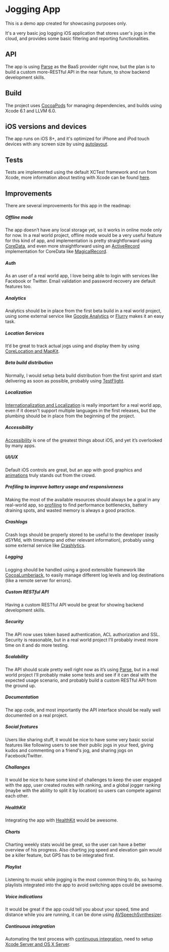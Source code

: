 # Jogging App

This is a demo app created for showcasing purposes only.

It's a very basic jog logging iOS application that stores user's jogs in the cloud, and provides some basic filtering and reporting functionalities.


## API

The app is using [Parse](https://www.parse.com) as the BaaS provider right now, but the plan is to build a custom more-RESTful API in the near future, to show backend development skills.


## Build

The project uses [CocoaPods](http://cocoapods.org) for managing dependencies, and builds using Xcode 6.1 and LLVM 6.0.


## iOS versions and devices

The app runs on iOS 8+, and it's optimized for iPhone and iPod touch devices with any screen size by using [autolayout](https://developer.apple.com/library/ios/documentation/UserExperience/Conceptual/AutolayoutPG/Introduction/Introduction.html).



## Tests

Tests are implemented using the default XCTest framework and run from Xcode, more information about testing with Xcode can be found [here](https://developer.apple.com/library/ios/documentation/DeveloperTools/Conceptual/testing_with_xcode/Introduction/Introduction.html#//apple_ref/doc/uid/TP40014132-CH1-SW1).


## Improvements

There are several improvements for this app in the readmap:

##### Offline mode

The app doesn’t have any local storage yet, so it works in online mode only for now.
In a real world project, offline mode would be a very useful feature for this kind of app, and implementation is pretty straightforward using [CoreData](https://developer.apple.com/library/mac/documentation/Cocoa/Conceptual/CoreData/cdProgrammingGuide.html), and even more straightforward using an [ActiveRecord](http://www.martinfowler.com/eaaCatalog/activeRecord.html) implementation for CoreData like [MagicalRecord](https://github.com/magicalpanda/MagicalRecord).

##### Auth

As an user of a real world app, I love being able to login with services like Facebook or Twitter. Email validation and password recovery are default features too.

##### Analytics

Analytics should be in place from the first beta build in a real world project, using some external service like [Google Analytics](https://developers.google.com/analytics/devguides/collection/ios/v3/) or [Flurry](http://www.flurry.com/solutions/analytics) makes it an easy task.


##### Location Services

It’d be great to track actual jogs using and display them by using  [CoreLocation and MapKit](https://developer.apple.com/library/ios/documentation/UserExperience/Conceptual/LocationAwarenessPG/Introduction/Introduction.html#//apple_ref/doc/uid/TP40009497-CH1-SW1).

##### Beta build distribution

Normally, I would setup beta build distribution from the first sprint and start delivering as soon as possible, probably using [TestFlight](https://developer.apple.com/app-store/testflight/).


##### Localization

[Internationalization and Localization](https://developer.apple.com/library/ios/documentation/MacOSX/Conceptual/BPInternational/Introduction/Introduction.html) is really important for a real world app, even if it doesn’t support multiple languages in the first releases, but the plumbing should be in place from the beginning of the project.

##### Accessibility

[Accessibility](https://developer.apple.com/library/ios/documentation/UserExperience/Conceptual/iPhoneAccessibility/Introduction/Introduction.html) is one of the greatest things about iOS, and yet it’s overlooked by many apps.

##### UI/UX 

Default iOS controls are great, but an app with good graphics and [animations](https://developer.apple.com/library/ios/documentation/Cocoa/Conceptual/CoreAnimation_guide/Introduction/Introduction.html) truly stands out from the crowd.

##### Profiling to improve battery usage and responsiveness

Making the most of the available resources should always be a goal in any real-world app, so [profiling](https://developer.apple.com/library/mac/documentation/DeveloperTools/Conceptual/InstrumentsUserGuide/Introduction/Introduction.html) to find performance bottlenecks, battery draining spots, and wasted memory is always a good practice.

##### Crashlogs

Crash logs should be properly stored to be useful to the developer (easily dSYMd, with timestamp and other relevant information), probably using some external service like [Crashlytics](https://try.crashlytics.com).

##### Logging

Logging should be handled using a good extensible framework like [CocoaLumberjack](https://github.com/CocoaLumberjack/CocoaLumberjack), to easily manage different log levels and log destinations (like a remote server for errors).

##### Custom RESTful API

Having a custom RESTful API would be great for showing backend development skills.

##### Security

The API now uses token based authentication, ACL authorization and SSL. Security is reasonable, but in a real world project I’ll probably invest more time on it and do more testing.

##### Scalability

The API should scale pretty well right now as it’s using [Parse](https://www.parse.com), but in a real world project I’ll probably make some tests and see if it can deal with the expected usage scenario, and probably build a custom RESTful API from the ground up.

##### Documentation

The app code, and most importantly the API interface should be really well documented on a real project.

##### Social features

Users like sharing stuff, it would be nice to have some very basic social features like following users to see their public jogs in your feed, giving kudos and commenting on a friend's jog, and sharing jogs on Facebook/Twitter.

##### Challanges

It would be nice to have some kind of challenges to keep the user engaged with the app, user created routes with ranking, and a global jogger ranking (maybe with the ability to split it by location) so users can compete against each other.

##### HealthKit

Integrating the app with [HealthKit](https://developer.apple.com/healthkit/) would be awesome.

##### Charts

Charting weekly stats would be great, so the user can have a better overview of his progress. Also charting jog speed and elevation gain would be a killer feature, but GPS has to be integrated first.

##### Playlist

Listening to music while jogging is the most common thing to do, so having playlists integrated into the app to avoid switching apps could be awesome.

##### Voice indications

It would be great if the app could tell you about your speed, time and distance while you are running, it can be done using [AVSpeechSynthesizer](https://developer.apple.com/library/ios/documentation/AVFoundation/Reference/AVSpeechSynthesizer_Ref/index.html).

##### Continuous integration

Automating the test process with [continuous integration](https://developer.apple.com/library/prerelease/ios/documentation/DeveloperTools/Conceptual/testing_with_xcode/testing_6_automating_with_continuous_integration/testing_6_automating_with_continuous_integration.html#//apple_ref/doc/uid/TP40014132-CH7-SW5), need to setup [Xcode Server and OS X Server](https://developer.apple.com/library/prerelease/ios/documentation/IDEs/Conceptual/xcode_guide-continuous_integration/200-Adopting_a_Continuous_Integration_Workflow/adopt_continuous_integration.html#//apple_ref/doc/uid/TP40013292-CH3).
